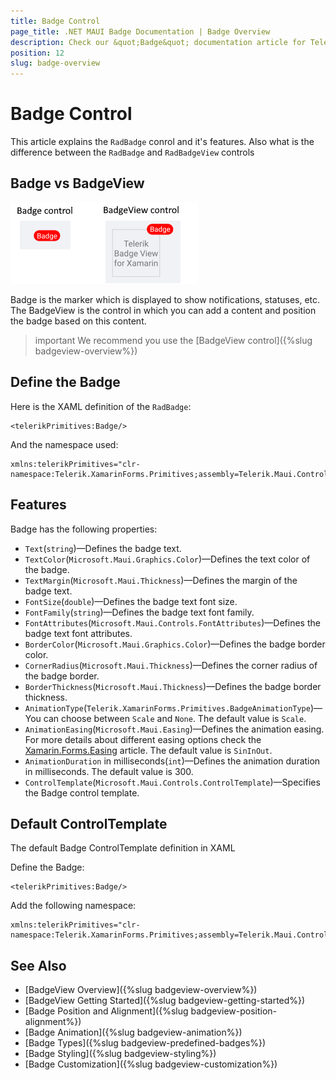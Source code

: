 ```yaml
---
title: Badge Control
page_title: .NET MAUI Badge Documentation | Badge Overview
description: Check our &quot;Badge&quot; documentation article for Telerik Badge for .NET MAUI.
position: 12
slug: badge-overview
---
```


# Badge Control

This article explains the `RadBadge` conrol and it's features. Also what is the difference between the `RadBadge` and `RadBadgeView` controls

## Badge vs BadgeView 

![Badge vs BadgeView](images/badge-badgeview.png)

Badge is the marker which is displayed to show notifications, statuses, etc. The BadgeView is the control in which you can add a content and position the badge based on this content. 

>important We recommend you use the [BadgeView control]({%slug badgeview-overview%})

## Define the Badge 

Here is the XAML definition of the `RadBadge`:

```XAML
<telerikPrimitives:Badge/>
```

And the namespace used:

```XAML
xmlns:telerikPrimitives="clr-namespace:Telerik.XamarinForms.Primitives;assembly=Telerik.Maui.Controls.Compatibility"
```

## Features 

Badge has the following properties: 

* `Text`(`string`)&mdash;Defines the badge text.
* `TextColor`(`Microsoft.Maui.Graphics.Color`)&mdash;Defines the text color of the badge.
* `TextMargin`(`Microsoft.Maui.Thickness`)&mdash;Defines the margin of the badge text.
* `FontSize`(`double`)&mdash;Defines the badge text font size.
* `FontFamily`(`string`)&mdash;Defines the badge text font family.
* `FontAttributes`(`Microsoft.Maui.Controls.FontAttributes`)&mdash;Defines the badge text font attributes.
* `BorderColor`(`Microsoft.Maui.Graphics.Color`)&mdash;Defines the badge border color.
* `CornerRadius`(`Microsoft.Maui.Thickness`)&mdash;Defines the corner radius of the badge border.
* `BorderThickness`(`Microsoft.Maui.Thickness`)&mdash;Defines the badge border thickness.
* `AnimationType`(`Telerik.XamarinForms.Primitives.BadgeAnimationType`)&mdash;You can choose between `Scale` and `None`. The default value is `Scale`.
* `AnimationEasing`(`Microsoft.Maui.Easing`)&mdash;Defines the animation easing. For more details about different easing options check the [Xamarin.Forms.Easing](https://docs.microsoft.com/en-us/xamarin/xamarin-forms/user-interface/animation/easing) article. The default value is `SinInOut`.
* `AnimationDuration` in milliseconds(`int`)&mdash;Defines the animation duration in milliseconds. The default value is 300.
* `ControlTemplate`(`Microsoft.Maui.Controls.ControlTemplate`)&mdash;Specifies the Badge control template.

## Default ControlTemplate

The default Badge ControlTemplate definition in XAML

<snippet id='badgeview-badge-control-template'/>

Define the Badge:

```XAML
<telerikPrimitives:Badge/>
```

Add the following namespace:

```XAML
xmlns:telerikPrimitives="clr-namespace:Telerik.XamarinForms.Primitives;assembly=Telerik.Maui.Controls.Compatibility"
```

## See Also

- [BadgeView Overview]({%slug badgeview-overview%})
- [BadgeView Getting Started]({%slug badgeview-getting-started%})
- [Badge Position and Alignment]({%slug badgeview-position-alignment%})
- [Badge Animation]({%slug badgeview-animation%})
- [Badge Types]({%slug badgeview-predefined-badges%})
- [Badge Styling]({%slug badgeview-styling%})
- [Badge Customization]({%slug badgeview-customization%})